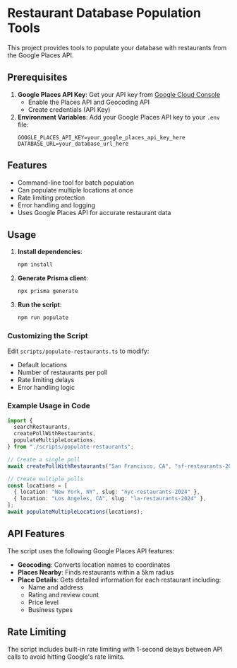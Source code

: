 # Restaurant Database Population Tools

This project provides tools to populate your database with restaurants from the Google Places API.

## Prerequisites

1. **Google Places API Key**: Get your API key from [Google Cloud Console](https://console.cloud.google.com/)
   - Enable the Places API and Geocoding API
   - Create credentials (API Key)
2. **Environment Variables**: Add your Google Places API key to your `.env` file:
   ```
   GOOGLE_PLACES_API_KEY=your_google_places_api_key_here
   DATABASE_URL=your_database_url_here
   ```

## Features

- Command-line tool for batch population
- Can populate multiple locations at once
- Rate limiting protection
- Error handling and logging
- Uses Google Places API for accurate restaurant data

## Usage

1. **Install dependencies**:

   ```bash
   npm install
   ```

2. **Generate Prisma client**:

   ```bash
   npx prisma generate
   ```

3. **Run the script**:
   ```bash
   npm run populate
   ```

### Customizing the Script

Edit `scripts/populate-restaurants.ts` to modify:

- Default locations
- Number of restaurants per poll
- Rate limiting delays
- Error handling logic

### Example Usage in Code

```typescript
import {
  searchRestaurants,
  createPollWithRestaurants,
  populateMultipleLocations,
} from "./scripts/populate-restaurants";

// Create a single poll
await createPollWithRestaurants("San Francisco, CA", "sf-restaurants-2024");

// Create multiple polls
const locations = [
  { location: "New York, NY", slug: "nyc-restaurants-2024" },
  { location: "Los Angeles, CA", slug: "la-restaurants-2024" },
];
await populateMultipleLocations(locations);
```

## API Features

The script uses the following Google Places API features:

- **Geocoding**: Converts location names to coordinates
- **Places Nearby**: Finds restaurants within a 5km radius
- **Place Details**: Gets detailed information for each restaurant including:
  - Name and address
  - Rating and review count
  - Price level
  - Business types

## Rate Limiting

The script includes built-in rate limiting with 1-second delays between API calls to avoid hitting Google's rate limits.
